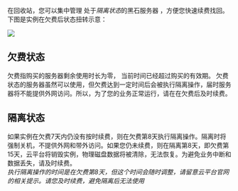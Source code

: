 在回收站，您可以集中管理 处于*隔离状态*的黑石服务器 ，方便您快速续费找回。</br>
下图是实例在欠费后状态扭转示意：

![](http://imgcache.tce.fsphere.cn/image/mc.qcloudimg.com/static/img/d13b2dc5437a38777bc77902848ccbd5/image.jpg)


## 欠费状态
欠费指购买的服务器剩余使用时长为零， 当前时间已经超过购买的有效期。 欠费状态的服务器虽然可以使用，但欠费达到一定时间后会被执行隔离操作，届时服务器将不能提供外网访问。所以，为了您的业务正常运行，请在在欠费后及时续费。

## 隔离状态
如果实例在欠费7天内仍没有按时续费，则在欠费第8天执行隔离操作。隔离时将强制关机，不提供外网和带外访问。如果您仍未续费，则在隔离第8天，即欠费第15天，云平台将销毁实例，物理磁盘数据将被清除，无法恢复。为避免业务中断和数据丢失，请及时续费。</br>
*执行隔离操作的时间是在欠费第8天，但这个时间会随时调整，请留意云平台官网的相关提示。请您及时续费，避免隔离后无法使用*